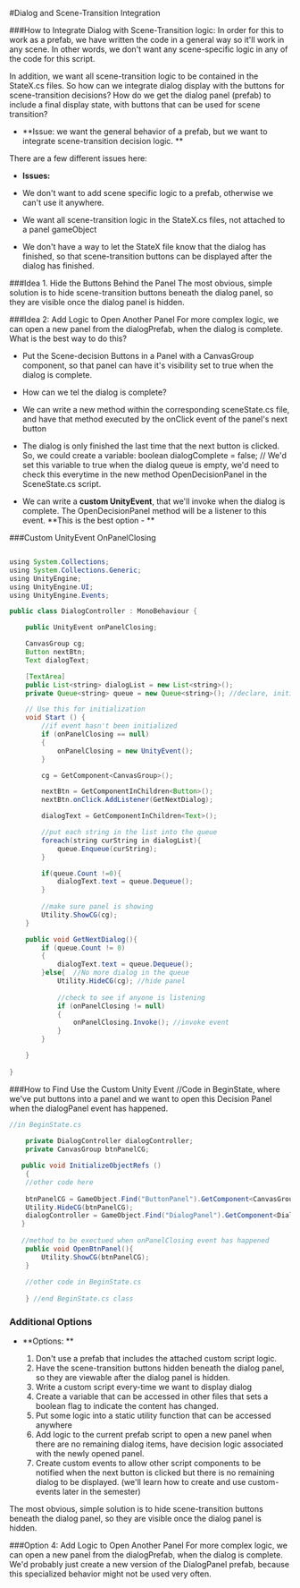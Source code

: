 #Dialog and Scene-Transition Integration

###How to Integrate Dialog with Scene-Transition logic:
In order for this to work as a prefab, we have written the code in a general way so it'll work in any scene. In other words,  we don't want any scene-specific logic in any of the code for this script. 

In addition, we want all scene-transition logic to be contained in the StateX.cs files. So how can we integrate dialog display with the buttons for scene-transition decisions? How do we get the dialog panel (prefab) to include a final display state, with buttons that can be used for scene transition?

- **Issue: we want the general behavior of a prefab, but we want to integrate scene-transition decision logic. ** 

There are a few different issues here:
 
  - **Issues:**

   - We don't want to add scene specific logic to a prefab, otherwise we can't use it anywhere. 
   - We want all scene-transition logic in the StateX.cs files, not attached to a panel gameObject
   - We don't have a way to let the StateX file know that the dialog has finished, so that scene-transition buttons can be displayed after the dialog has finished.
   
###Idea 1. Hide the Buttons Behind the Panel
  The most obvious, simple solution is to hide scene-transition buttons beneath the dialog panel, so they are visible once the dialog panel is hidden.  

###Idea 2: Add Logic to Open Another Panel
For more complex logic, we can open a new panel from the dialogPrefab, when the dialog is complete.  What is the best way to do this?  

 - Put the Scene-decision Buttons in a Panel with a CanvasGroup component, so that panel can have it's visibility set to true when the dialog is complete.

 -  How can we tel the dialog is complete?
 
 -  We can write a new method within the corresponding sceneState.cs file, and have that method executed by the onClick event of the panel's next button
 -  The dialog is only finished the last time that the next button is clicked.  So, we could create a variable:  boolean dialogComplete = false; //
We'd set this variable to true when the dialog queue is empty, we'd need to check this everytime in the new method OpenDecisionPanel in the SceneState.cs script.
 - We can write a **custom UnityEvent**, that we'll invoke when the dialog is complete.  The OpenDecisionPanel method will be a listener to this event.  **This is the best option - **

###Custom UnityEvent OnPanelClosing

```java

using System.Collections;
using System.Collections.Generic;
using UnityEngine;
using UnityEngine.UI;
using UnityEngine.Events;

public class DialogController : MonoBehaviour {

    public UnityEvent onPanelClosing;

    CanvasGroup cg;
    Button nextBtn;
    Text dialogText;

    [TextArea]
    public List<string> dialogList = new List<string>();
    private Queue<string> queue = new Queue<string>(); //declare, initialize

	// Use this for initialization
	void Start () {
        //if event hasn't been initialized
        if (onPanelClosing == null)
        {
            onPanelClosing = new UnityEvent();
        }

        cg = GetComponent<CanvasGroup>();

        nextBtn = GetComponentInChildren<Button>();
        nextBtn.onClick.AddListener(GetNextDialog);

        dialogText = GetComponentInChildren<Text>();

        //put each string in the list into the queue
        foreach(string curString in dialogList){
            queue.Enqueue(curString);
        }

        if(queue.Count !=0){
            dialogText.text = queue.Dequeue();
        }
    
        //make sure panel is showing
        Utility.ShowCG(cg);
	}

    public void GetNextDialog(){
        if (queue.Count != 0)
        {
            dialogText.text = queue.Dequeue();
        }else{  //No more dialog in the queue
            Utility.HideCG(cg); //hide panel
    
            //check to see if anyone is listening
            if (onPanelClosing != null)
            {
                onPanelClosing.Invoke(); //invoke event        
            }
        }

    }
	
}

```
###How to Find Use the Custom Unity Event
//Code in BeginState, where we've put buttons into a panel and we want to open this Decision Panel when the dialogPanel event has happened.

```java
//in BeginState.cs
  
    private DialogController dialogController;
    private CanvasGroup btnPanelCG;

   public void InitializeObjectRefs ()
	{
    //other code here
    
    btnPanelCG = GameObject.Find("ButtonPanel").GetComponent<CanvasGroup>();
    Utility.HideCG(btnPanelCG);
    dialogController = GameObject.Find("DialogPanel").GetComponent<DialogController>();  //find the DialogPanel onPanelClosing custom event      dialogController.onPanelClosing.AddListener(OpenBtnPanel) ;
   }
   
   //method to be exectued when onPanelClosing event has happened
    public void OpenBtnPanel(){
        Utility.ShowCG(btnPanelCG); 
    }
    
    //other code in BeginState.cs
    
    } //end BeginState.cs class	
```

      
            
   
   
 ### Additional Options
-  **Options:  **
    
    1.  Don't use a prefab that includes the attached custom script logic.
    2.  Have the scene-transition buttons hidden beneath the dialog panel, so they are viewable after the dialog panel is hidden.
    3.  Write a custom script every-time we want to display dialog
    4.  Create a variable that can be accessed in other files that sets a boolean flag to indicate the content has changed.
    4.  Put some logic into a static utility function that can be accessed anywhere
    5.  Add logic to the current prefab script to open a new panel when there are no remaining dialog items, have decision logic associated with the newly opened panel.  
    6.  Create custom events to allow other script components to be notified when the next button is clicked but there is no remaining dialog to be displayed.   (we'll learn how to create and use custom-events later in the semester)
       
The most obvious, simple solution is to hide scene-transition buttons beneath the dialog panel, so they are visible once the dialog panel is hidden.  

###Option 4: Add Logic to Open Another Panel
For more complex logic, we can open a new panel from the dialogPrefab, when the dialog is complete.  We'd probably just create a new version of the DialogPanel prefab, because this specialized behavior might not be used very often.




